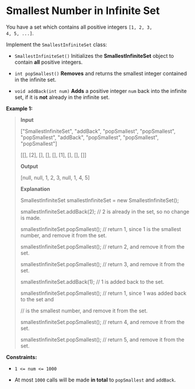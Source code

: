 # Smallest Number in Infinite Set

You have a set which contains all positive integers <code>[1, 2, 3, 4, 5, ...]</code>.

Implement the <code>SmallestInfiniteSet</code> class:

- <code>SmallestInfiniteSet()</code> Initializes the **SmallestInfiniteSet** object to contain **all** positive integers.

- <code>int popSmallest()</code> **Removes** and returns the smallest integer contained in the infinite set.

- <code>void addBack(int num)</code> **Adds** a positive integer <code>num</code> back into the infinite set, if it is **not** already in the infinite set.


**Example 1:**
>
> **Input**
>
> ["SmallestInfiniteSet", "addBack", "popSmallest", "popSmallest", "popSmallest", "addBack", "popSmallest", "popSmallest", "popSmallest"]
>
> [[], [2], [], [], [], [1], [], [], []]
>
> **Output**
>
> [null, null, 1, 2, 3, null, 1, 4, 5]
>
> **Explanation**
>
> SmallestInfiniteSet smallestInfiniteSet = new SmallestInfiniteSet();
>
> smallestInfiniteSet.addBack(2);    // 2 is already in the set, so no change is made.
>
> smallestInfiniteSet.popSmallest(); // return 1, since 1 is the smallest number, and remove it from the set.
>
> smallestInfiniteSet.popSmallest(); // return 2, and remove it from the set.
>
> smallestInfiniteSet.popSmallest(); // return 3, and remove it from the set.
>
> smallestInfiniteSet.addBack(1);    // 1 is added back to the set.
>
> smallestInfiniteSet.popSmallest(); // return 1, since 1 was added back to the set and
>
> // is the smallest number, and remove it from the set.
>
> smallestInfiniteSet.popSmallest(); // return 4, and remove it from the set.
>
> smallestInfiniteSet.popSmallest(); // return 5, and remove it from the set.


**Constraints:**

- <code>1 &lt;= num &lt;= 1000</code>

- At most <code>1000</code> calls will be made **in total** to <code>popSmallest</code> and <code>addBack</code>.
